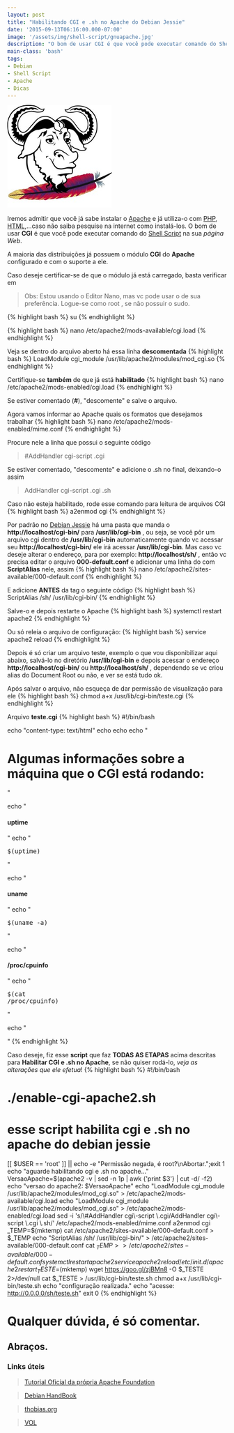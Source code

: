 ```yaml
---
layout: post
title: "Habilitando CGI e .sh no Apache do Debian Jessie"
date: '2015-09-13T06:16:00.000-07:00'
image: '/assets/img/shell-script/gnuapache.jpg'
description: "O bom de usar CGI é que você pode executar comando do Shell Script na sua página Web."
main-class: 'bash'
tags:
- Debian
- Shell Script
- Apache
- Dicas
---
```


![Blog Linux](/assets/img/shell-script/gnuapache.jpg "Blog Linux")

Iremos admitir que você já sabe instalar o [Apache](http://apache.org/) e já utiliza-o com [PHP](http://php.net/), [HTML](https://www.w3.org/),...caso não saiba pesquise na internet como instalá-los. O bom de usar __CGI__ é que você pode executar comando do [Shell Script](https://cse.google.com.br/cse/publicurl?cx=004473188612396442360:qs2ekmnkweq&q=shell-script) na sua *página Web*.

A maioria das distribuições já possuem o módulo __CGI__ do __Apache__ configurado e com o suporte a ele.

Caso deseje certificar-se de que o módulo já está carregado, basta verificar em
> Obs: Estou usando o Editor Nano, mas vc pode usar o de sua preferência.
Logue-se como root , se não possuir o sudo.

{% highlight bash %}
su
{% endhighlight %}

{% highlight bash %}
nano /etc/apache2/mods-available/cgi.load
{% endhighlight %}

Veja se dentro do arquivo aberto há essa linha __descomentada__
{% highlight bash %}
LoadModule cgi_module /usr/lib/apache2/modules/mod_cgi.so
{% endhighlight %}

Certifique-se __também__ de que já está __habilitado__
{% highlight bash %}
nano /etc/apache2/mods-enabled/cgi.load
{% endhighlight %}

Se estiver comentado (__#__), "descomente" e salve o arquivo.

Agora vamos informar ao Apache quais os formatos que desejamos trabalhar
{% highlight bash %}
nano /etc/apache2/mods-enabled/mime.conf
{% endhighlight %}

Procure nele a linha que possui o seguinte código
> #AddHandler cgi-script .cgi

Se estiver comentado, "descomente" e adicione o .sh no final, deixando-o assim

> AddHandler cgi-script .cgi .sh

Caso não esteja habilitado, rode esse comando para leitura de arquivos CGI
{% highlight bash %}
a2enmod cgi
{% endhighlight %}

Por padrão no [Debian Jessie](https://cse.google.com.br/cse/publicurl?cx=004473188612396442360:qs2ekmnkweq&q=debian) há uma pasta que manda o __http://localhost/cgi-bin/__ para __/usr/lib/cgi-bin__ , ou seja, se você pôr um arquivo cgi dentro de __/usr/lib/cgi-bin__ automaticamente quando vc acessar seu __http://localhost/cgi-bin/__ ele irá acessar __/usr/lib/cgi-bin__. Mas caso vc deseje alterar o endereço, para por exemplo: __http://localhost/sh/__ , então vc precisa editar o arquivo __000-default.conf__ e adicionar uma linha do com __ScriptAlias__ nele, assim
{% highlight bash %}
nano /etc/apache2/sites-available/000-default.conf
{% endhighlight %}

E adicione __ANTES__ da tag o seguinte código
{% highlight bash %}
ScriptAlias /sh/ /usr/lib/cgi-bin/
{% endhighlight %}

Salve-o e depois restarte o Apache
{% highlight bash %}
systemctl restart apache2
{% endhighlight %}

Ou só releia o arquivo de configuração:
{% highlight bash %}
service apache2 reload
{% endhighlight %}

Depois é só criar um arquivo teste, exemplo o que vou disponibilizar aqui abaixo, salvá-lo no diretório __/usr/lib/cgi-bin__ e depois acessar o endereço __http://localhost/cgi-bin/__ ou __http://localhost/sh/__ , dependendo se vc criou alias do Document Root ou não, e ver se está tudo ok.

Após salvar o arquivo, não esqueça de dar permissão de visualização para ele
{% highlight bash %}
chmod a+x /usr/lib/cgi-bin/teste.cgi
{% endhighlight %}

Arquivo __teste.cgi__
{% highlight bash %}
#!/bin/bash
  
echo "content-type: text/html"
echo
echo
echo "
  <html> <head> <meta charset='utf-8' /> <title> CGI script </title> </head>
  <body>
  <h1>Algumas informações sobre a máquina que o CGI está rodando:</h1>
  "
  
echo "<h4>uptime</h4>"
echo "<pre>$(uptime)</pre>"
  
echo "<h4>uname</h4>"
echo "<pre>$(uname -a)</pre>"
  
echo "<h4>/proc/cpuinfo</h4>"
echo "<pre>$(cat /proc/cpuinfo)</pre>"
  
echo "
  </body>
  </html>
  "
{% endhighlight %}

Caso deseje, fiz esse __script__ que faz __TODAS AS ETAPAS__ acima descritas para __Habilitar CGI e .sh no Apache__, se não quiser rodá-lo, *veja as alterações que ele efetua*!
{% highlight bash %}
#!/bin/bash
# ./enable-cgi-apache2.sh
# esse script habilita cgi e .sh no apache do debian jessie
[[ $USER == 'root' ]] || echo -e "Permissão negada, é root?\nAbortar.";exit 1
echo "aguarde habilitando cgi e .sh no apache..."
VersaoApache=$(apache2 -v | sed -n 1p | awk {'print $3'} | cut -d/ -f2)
echo "versao do apache2: $VersaoApache"
echo "LoadModule cgi_module /usr/lib/apache2/modules/mod_cgi.so" >  /etc/apache2/mods-available/cgi.load
echo "LoadModule cgi_module /usr/lib/apache2/modules/mod_cgi.so" > /etc/apache2/mods-enabled/cgi.load
sed -i 's/\#AddHandler cgi\-script \.cgi/AddHandler cgi\-script \.cgi \.sh/' /etc/apache2/mods-enabled/mime.conf
a2enmod cgi
_TEMP=$(mktemp)
cat /etc/apache2/sites-available/000-default.conf > $_TEMP
echo "ScriptAlias /sh/ /usr/lib/cgi-bin/" > /etc/apache2/sites-available/000-default.conf
cat $_TEMP >> /etc/apache2/sites-available/000-default.conf
systemctl restart apache2
service apache2 reload
/etc/init.d/apache2 restart
_TESTE=$(mktemp)
wget https://goo.gl/zjBMn8 -O $_TESTE 2>/dev/null
cat $_TESTE > /usr/lib/cgi-bin/teste.sh
chmod a+x /usr/lib/cgi-bin/teste.sh
echo "configuração realizada."
echo "acesse: http://0.0.0.0/sh/teste.sh"
exit 0
{% endhighlight %}
 
# Qualquer dúvida, é só comentar.
## Abraços.
### Links úteis

> [Tutorial Oficial da própria Apache Foundation](http://httpd.apache.org/docs/current/howto/cgi.html)

> [Debian HandBook](https://debian-handbook.info/browse/pt-BR/stable/sect.http-web-server.html)

> [thobias.org](http://thobias.org/doc/cgi_shell.html)

> [VOL](http://www.vivaolinux.com.br/dica/Habilitar-CgiShell-no-Apache2)



